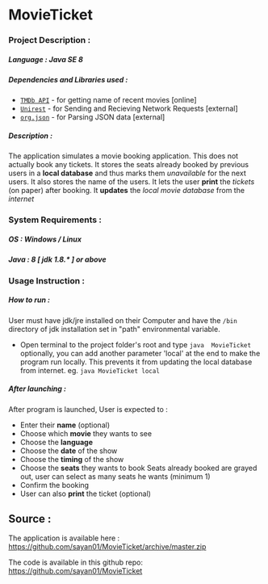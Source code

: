 # MovieTicket

### Project Description :
##### Language : Java SE 8
##### Dependencies and Libraries used :
* [`TMDb API`][tmdb] - for getting name of recent movies [online]
* [`Unirest`][unirest] - for Sending and Recieving Network Requests [external]
* [`org.json`][org.json] - for Parsing JSON data [external]

##### Description :
The application simulates a movie booking application. This does not actually book any tickets.
It stores the seats already booked by previous users in a **local database** and thus marks them *unavailable* for the next users. It also stores the name of the users.
It lets the user **print** the *tickets* (on paper) after booking.
It **updates** the *local movie database* from the *internet*
### System Requirements :
##### OS : Windows / Linux
##### Java : 8 [ jdk 1.8.* ] or above
### Usage Instruction :
##### How to run :
User must have jdk/jre installed on their Computer and have the `/bin` directory of jdk installation set in "path" environmental variable.
* Open terminal to the project folder's root and type `java  MovieTicket`
optionally, you can add another parameter 'local' at the end to make the program run locally. This prevents it from updating the local database from internet. eg. `java MovieTicket local`
##### After launching :
After program is launched, User is expected to :
* Enter their **name** (optional)
* Choose which **movie** they wants to see
* Choose the **language**
* Choose the **date** of the show
* Choose the **timing** of the show
* Choose the **seats** they wants to book
Seats already booked are grayed out, user can select as many seats he wants (minimum 1)
* Confirm the booking
* User can also **print** the ticket (optional)
## Source :
The application is available here : https://github.com/sayan01/MovieTicket/archive/master.zip

The code is available in this github repo: https://github.com/sayan01/MovieTicket


[tmdb]: https://www.themoviedb.org/documentation/api "TMDb API Documentation"
[unirest]: http://unirest.io/java.html "Unirest Website"
[org.json]: https://mvnrepository.com/artifact/org.json/json "org.json repository"
[PrinterJob]: https://docs.oracle.com/javase/7/docs/api/java/awt/print/PrinterJob.html "PrinterJob Documentation"
[Calendar]: https://docs.oracle.com/javase/7/docs/api/java/util/Calendar.html "Calender Documentation"
[Swing]: https://docs.oracle.com/javase/7/docs/api/javax/swing/package-summary.html "Swing Documentation"
[AWT]: https://docs.oracle.com/javase/7/docs/api/java/awt/package-summary.html "AWT Documentation"
